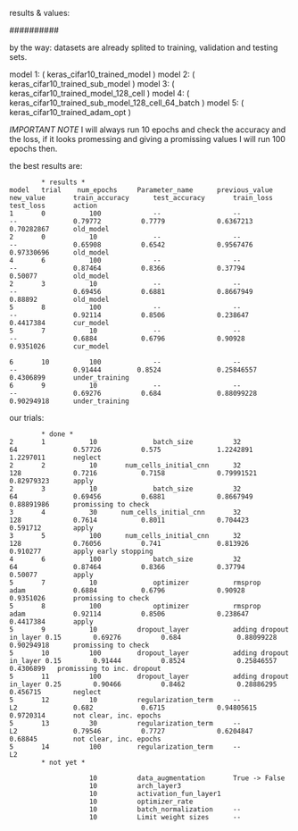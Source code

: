 results & values:

##########

by the way: datasets are already splited to training, validation and testing sets.


model 1: ( keras_cifar10_trained_model )
model 2: ( keras_cifar10_trained_sub_model )
model 3: ( keras_cifar10_trained_model_128_cell )
model 4: ( keras_cifar10_trained_sub_model_128_cell_64_batch )
model 5: ( keras_cifar10_trained_adam_opt )

*IMPORTANT NOTE*  I will always run 10 epochs and check the accuracy and the loss, if it looks promessing and giving a promissing values I will run 100 epochs then.

the best results are:

			* results *
	model   trial	 num_epochs		Parameter_name		previous_value		new_value		train_accuracy		test_accuracy		train_loss		test_loss		action
	1		0			100				--					--					--				0.79772			 0.7779 			0.6367213		0.70282867 		old_model
	2		0			10 				--					--					--				0.65908 		 0.6542 			0.9567476 		0.97330696 		old_model
	4		6 			100 			--		 			--					-- 				0.87464 		 0.8366 			0.37794 		0.50077 		old_model
	2		3 			10 				--		 			-- 					-- 				0.69456 		 0.6881 			0.8667949 		0.88892 		old_model
	5		8 			100				--		 			-- 					-- 				0.92114 		 0.8506 			0.238647 		0.4417384 		cur_model
	5		7 			10 				--		 			-- 					-- 				0.6884 			 0.6796 			0.90928 		0.9351026 		cur_model

	6		10			100			 	--		 			-- 					-- 			 	0.91444 		0.8524 				0.25846557 		0.4306899 		under_training
	6		9			10 			 	--		 			-- 					-- 				0.69276 		 0.684 				0.88099228 		0.90294918  	under_training

our trials: 

			* done *
	2		1			10 				batch_size			32					64 				0.57726			 0.575 				1.2242891 		1.2297011 		neglect
	2		2			10 		 num_cells_initial_cnn		32 					128 			0.7216 			 0.7158 			0.79991521 		0.82979323 		apply
	2		3 			10 				batch_size 			32 					64 				0.69456 		 0.6881 			0.8667949 		0.88891986 		promissing to check
	3		4 			30 	 	num_cells_initial_cnn		32 					128 			0.7614 			 0.8011 			0.704423 		0.591712 		apply
	3		5 			100 	 num_cells_initial_cnn		32 					128 			0.76056 		 0.741 				0.813926 		0.910277 		apply early stopping
	4		6 			100 			batch_size 			32					64 				0.87464 		 0.8366 			0.37794 		0.50077 		apply
	5		7			10 				optimizer 			rmsprop				adam			0.6884 			 0.6796 			0.90928 		0.9351026 		promissing to check
	5		8 			100 			optimizer 			rmsprop 			adam 			0.92114 		 0.8506 			0.238647 		0.4417384 		apply
	5		9			10 			dropout_layer			adding dropout in_layer 0.15 	 	0.69276 		 0.684 				0.88099228 		0.90294918 		promissing to check
	5		10			100 		dropout_layer			adding dropout in_layer 0.15 	 	0.91444 		 0.8524				0.25846557 		0.4306899 	promissing to inc. dropout 
	5		11			100 		dropout_layer			adding dropout in_layer 0.25 		0.90466 		 0.8462 			0.28886295 		0.456715 		neglect
	5		12			10 			regularization_term		-- 					L2 		 		0.682 			 0.6715 			0.94805615 		0.9720314 		not clear, inc. epochs
	5		13			30 			regularization_term		-- 					L2 		 		0.79546 		 0.7727 			0.6204847 		0.68845 		not clear, inc. epochs
	5		14			100			regularization_term		-- 					L2 		 		
			* not yet *

						10 			data_augmentation		True -> False
						10 			arch_layer3
						10 			activation_fun_layer1
			 			10 			optimizer_rate
			 			10 			batch_normalization 	--
			 			10 			Limit weight sizes 		--


